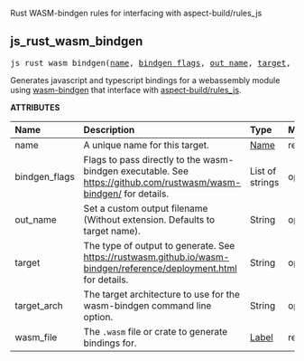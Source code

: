 <!-- Generated with Stardoc: http://skydoc.bazel.build -->

Rust WASM-bindgen rules for interfacing with aspect-build/rules_js

<a id="js_rust_wasm_bindgen"></a>

## js_rust_wasm_bindgen

<pre>
js_rust_wasm_bindgen(<a href="#js_rust_wasm_bindgen-name">name</a>, <a href="#js_rust_wasm_bindgen-bindgen_flags">bindgen_flags</a>, <a href="#js_rust_wasm_bindgen-out_name">out_name</a>, <a href="#js_rust_wasm_bindgen-target">target</a>, <a href="#js_rust_wasm_bindgen-target_arch">target_arch</a>, <a href="#js_rust_wasm_bindgen-wasm_file">wasm_file</a>)
</pre>

Generates javascript and typescript bindings for a webassembly module using [wasm-bindgen][ws] that interface with [aspect-build/rules_js][abjs].

[ws]: https://rustwasm.github.io/docs/wasm-bindgen/
[abjs]: https://github.com/aspect-build/rules_js

**ATTRIBUTES**


| Name  | Description | Type | Mandatory | Default |
| :------------- | :------------- | :------------- | :------------- | :------------- |
| <a id="js_rust_wasm_bindgen-name"></a>name |  A unique name for this target.   | <a href="https://bazel.build/concepts/labels#target-names">Name</a> | required |  |
| <a id="js_rust_wasm_bindgen-bindgen_flags"></a>bindgen_flags |  Flags to pass directly to the wasm-bindgen executable. See https://github.com/rustwasm/wasm-bindgen/ for details.   | List of strings | optional |  `[]`  |
| <a id="js_rust_wasm_bindgen-out_name"></a>out_name |  Set a custom output filename (Without extension. Defaults to target name).   | String | optional |  `""`  |
| <a id="js_rust_wasm_bindgen-target"></a>target |  The type of output to generate. See https://rustwasm.github.io/wasm-bindgen/reference/deployment.html for details.   | String | optional |  `"bundler"`  |
| <a id="js_rust_wasm_bindgen-target_arch"></a>target_arch |  The target architecture to use for the wasm-bindgen command line option.   | String | optional |  `"wasm32"`  |
| <a id="js_rust_wasm_bindgen-wasm_file"></a>wasm_file |  The `.wasm` file or crate to generate bindings for.   | <a href="https://bazel.build/concepts/labels">Label</a> | required |  |


